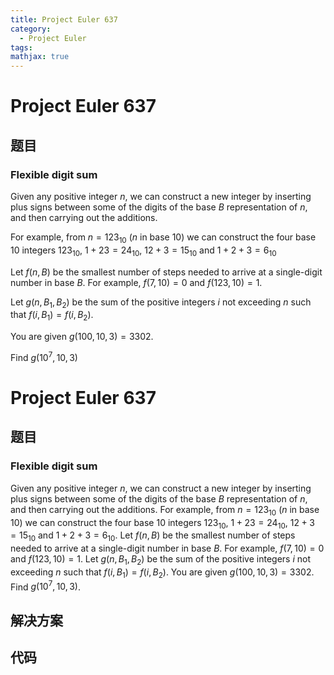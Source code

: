```yaml
---
title: Project Euler 637
category:
  - Project Euler
tags:
mathjax: true
---
```

<escape><!-- more --></escape>
    
# Project Euler 637
## 题目
### Flexible digit sum



Given any positive integer $n$, we can construct a new integer by inserting plus signs between some of the digits of the base $B$ representation of $n$, and then carrying out the additions.


For example, from $n=123_{10}$  ($n$ in base 10) we can construct the four base 10 integers $123_{10}$,  $1+23=24_{10}$, $12+3=15_{10}$ and $1+2+3=6_{10}$


Let $f(n,B)$  be the smallest number of steps needed to arrive at a single-digit number in base $B$. For example, $f(7,10)=0$ and $f(123,10)=1$.


Let $g(n,B_1,B_2)$ be the sum of the positive integers $i$ not exceeding $n$ such that $f(i,B_1)=f(i,B_2)$.


You are given $g(100,10,3)=3302$. 


Find $g(10^7,10,3)$



# Project Euler 637
## 题目
### Flexible digit sum

Given any positive integer $n$, we can construct a new integer by inserting plus signs between some of the digits of the base $B$ representation of $n$, and then carrying out the additions.
For example, from $n=123_{10}$ ($n$ in base $10$) we can construct the four base $10$ integers $123_{10}$, $1+23 =24_{10}$, $12+3=15_{10}$ and $1+2+3=6_{10}$. 
Let $f(n,B)$ be the smallest number of steps needed to arrive at a single-digit number in base $B$. For example, $f(7,10)=0$ and $f(123,10)=1$.
Let $g(n,B_1,B_2)$ be the sum of the positive integers $i$ not exceeding $n$ such that $f(i,B_1)=f(i,B_2)$.
You are given $g(100,10,3)=3302$.
Find $g(10^7,10,3)$.


## 解决方案


## 代码


